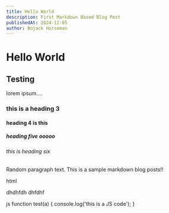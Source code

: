 ```yaml
---
title: Hello World
description: First Markdown Based Blog Post
publishedAt: 2024-12-05
author: Bojack Horseman
---
```


# Hello World

## Testing

lorem ipsum....

### this is a heading 3

#### heading 4 is this

##### heading five ooooo

###### this is heading six

Random paragraph text. This is a sample markdown blog posts!!

html

dhdhfdh dhfdhf

js function test(a) { console.log('this is a JS code'); }
